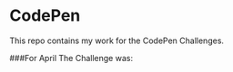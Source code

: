 # CodePen

This repo contains my work for the CodePen Challenges.

###For April
The Challenge was:


